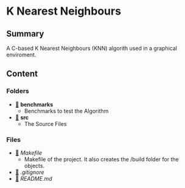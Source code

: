 # K Nearest Neighbours

## Summary

A C-based K Nearest Neighbours (KNN) algorith used in a graphical enviroment.

## Content

### Folders

- [:open_file_folder:](https://github.com/nikolaskostakis/K-Nearest-Neighbours/tree/master/benchmarks) __benchmarks__
  - Benchmarks to test the Algorithm
- [:open_file_folder:](https://github.com/nikolaskostakis/K-Nearest-Neighbours/tree/master/src)        __src__
  - The Source Files

### Files

- [:scroll:](https://github.com/nikolaskostakis/K-Nearest-Neighbours/tree/master/Makefile) _Makefile_
  - Makefile of the project. It also creates the /build folder for the objects.
- [:scroll:](https://github.com/nikolaskostakis/K-Nearest-Neighbours/tree/master/.gitignore) _.gitignore_
- [:scroll:](https://github.com/nikolaskostakis/K-Nearest-Neighbours/tree/master/README.md) _README.md_